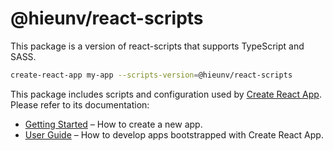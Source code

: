# @hieunv/react-scripts

This package is a version of react-scripts that supports TypeScript and SASS.

```bash
create-react-app my-app --scripts-version=@hieunv/react-scripts
```

This package includes scripts and configuration used by [Create React App](https://github.com/facebook/create-react-app).<br>
Please refer to its documentation:

- [Getting Started](https://facebook.github.io/create-react-app/docs/getting-started) – How to create a new app.
- [User Guide](https://facebook.github.io/create-react-app/) – How to develop apps bootstrapped with Create React App.
